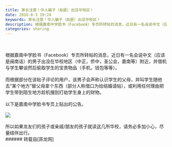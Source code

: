 ```yaml
---
title: 家长注意！华人骗子（劫匪）出没华校区！
date: 2016-8-3 19:24
keywords: 家长注意！华人骗子（劫匪）出没华校区！
description: 根据嘉南中学脸书（Facebook）专页所转帖的消息，近日有一名会说中文（应该是闽南话）的男子出没在华校地区（中正，侨中，圣公会，嘉南等）附近，并借机与学生攀谈然后偷取学生的宝贵物品（手机，钱包等等）。而根据部分在该帖子评论的用户，该男子会声称认识学生的父母，并叫学生随他去“某个地方”替父母拿个东西（部分人称借口为给结婚请帖），或利用任何理由把学生带到陌生地方趁机搜刮打劫学生身上的财物。以下是嘉南中学脸书专页上贴出的公告。所以如果龙友们的孩子或亲戚/朋友的孩子就读这几所华校，请务必多加小心，尽量结伴出行。
categories: sharing
---
```

<td class="t_f" id="postmessage_377957">

<br/>
<br/>
根据嘉南中学脸书（Facebook）专页所转帖的消息，近日有一名会说中文（应该是闽南话）的男子出没在华校地区（中正，侨中，圣公会，嘉南等）附近，并借机与学生攀谈然后偷取学生的宝贵物品（手机，钱包等等）。<br/>
<br/>
而根据部分在该帖子评论的用户，该男子会声称认识学生的父母，并叫学生随他去“某个地方”替父母拿个东西（部分人称借口为给结婚请帖），或利用任何理由把学生带到陌生地方趁机搜刮打劫学生身上的财物。<br/>
<br/>
以下是嘉南中学脸书专页上贴出的公告。<br/>
<br/>

<img aid="412876" data-cf-modified-4b0f27312cbff338e672d537-="" file="data/attachment/forum/201608/03/191359fq8jngmgncf0bl8g.jpg.thumb.jpg" id="aimg_412876" inpost="1" onclick="" onmouseover="" src="http://www.flw.ph/data/attachment/forum/201608/03/191359fq8jngmgncf0bl8g.jpg" style="cursor:pointer" zoomfile="data/attachment/forum/201608/03/191359fq8jngmgncf0bl8g.jpg"/>


<br/>
<br/>
所以如果龙友们的孩子或亲戚/朋友的孩子就读这几所华校，请务必多加小心，尽量结伴出行。<br/>
</td>
###### 转载自[菲龙网]
